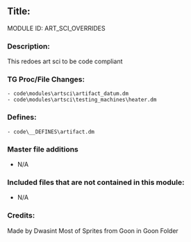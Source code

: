 ## Title: <!--Title of your addition-->

<!-- uppercase, underscore_connected name of your module, that you use to mark files-->

MODULE ID: ART_SCI_OVERRIDES

### Description:

This redoes art sci to be code compliant

<!-- Here, try to describe what your PR does, what features it provides and any other directly useful information -->

### TG Proc/File Changes:

    - code\modules\artsci\artifact_datum.dm
    - code\modules\artsci\testing_machines\heater.dm

<!-- If you had to edit, or append to any core procs in the process of making this PR, list them here. APPEND: Also, please include any files that you've changed. .DM files that is. -->

### Defines:

    - code\__DEFINES\artifact.dm

<!-- If you needed to add any defines, mention the files you added those defines in -->

### Master file additions

- N/A
<!-- Any master file changes you've made to existing master files or if you've added a new master file. Please mark either as #NEW or #CHANGE -->

### Included files that are not contained in this module:

- N/A
<!-- Likewise, be it a non-modular file or a modular one that's not contained within the folder belonging to this specific module, it should be mentioned here -->

### Credits:

<!-- Here go the credits to you, dear coder, and in case of collaborative work or ports, credits to the original source of the code -->
<!-- Orignal Coders -->

Made by Dwasint
Most of Sprites from Goon in Goon Folder

